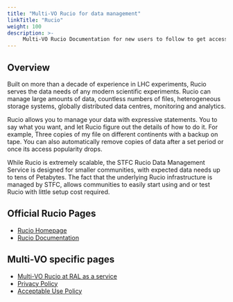 ```yaml
---
title: "Multi-VO Rucio for data management"
linkTitle: "Rucio"
weight: 100
description: >-
     Multi-VO Rucio Documentation for new users to follow to get access to, and use Rucio.
---
```


## Overview

Built on more than a decade of experience in LHC experiments,
Rucio serves the data needs of any modern scientific experiments.
Rucio can manage large amounts of data, countless numbers of files,
heterogeneous storage systems,
globally distributed data centres, monitoring and analytics.

Rucio allows you to manage your data with expressive statements.
You to say what you want, and let Rucio figure out the details of how to do it.
For example, Three copies of my file on different continents with a backup on tape.
You can also automatically remove copies of data after a set period or once its access popularity drops.

While Rucio is extremely scalable, the STFC Rucio Data Management Service is designed for smaller communities,
with expected data needs up to tens of Petabytes. The fact that the underlying Rucio infrastructure is managed by STFC,
allows communities to easily start using and or test Rucio with little setup cost required.

## Official Rucio Pages

- [Rucio Homepage](https://rucio.cern.ch/)
- [Rucio Documentation](https://rucio.cern.ch/documentation/)

## Multi-VO specific pages

- [Multi-VO Rucio at RAL as a service](https://www.scd.stfc.ac.uk/Pages/SCD-STFC-Rucio-Data-Management-Service.aspx)
- [Privacy Policy](https://www.scd.stfc.ac.uk/Pages/STFC-Rucio-Privacy-Notice.aspx)
- [Acceptable Use Policy](https://www.scd.stfc.ac.uk/Pages/STFC-Rucio-Acceptable-Use-Policy.aspx)
